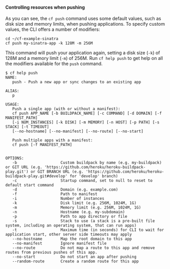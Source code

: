 #### Controlling resources when pushing

As you can see, the `cf push` command uses some default values, such as  disk size and memory limits, when pushing applications. To specify custom values, the CLI offers a number of modifiers:

```exec
cd ~/cf-example-sinatra
cf push my-sinatra-app -k 128M -m 256M
```

This command will push your application again, setting a disk size (`-k`) of 128M and a memory limit (`-m`) of 256M. Run `cf help push` to get help on all the modifiers available for the `push` command.

```
$ cf help push
NAME:
   push - Push a new app or sync changes to an existing app

ALIAS:
   p

USAGE:
   Push a single app (with or without a manifest):
   cf push APP_NAME [-b BUILDPACK_NAME] [-c COMMAND] [-d DOMAIN] [-f MANIFEST_PATH]
   [-i NUM_INSTANCES] [-k DISK] [-m MEMORY] [-n HOST] [-p PATH] [-s STACK] [-t TIMEOUT]
   [--no-hostname] [--no-manifest] [--no-route] [--no-start]

   Push multiple apps with a manifest:
   cf push [-f MANIFEST_PATH]


OPTIONS:
   -b                   Custom buildpack by name (e.g. my-buildpack) or GIT URL (e.g. 'https://github.com/heroku/heroku-buildpack-play.git') or GIT BRANCH URL (e.g. 'https://github.com/heroku/heroku-buildpack-play.git#develop' for 'develop' branch)
   -c                   Startup command, set to null to reset to default start command
   -d                   Domain (e.g. example.com)
   -f                   Path to manifest
   -i                   Number of instances
   -k                   Disk limit (e.g. 256M, 1024M, 1G)
   -m                   Memory limit (e.g. 256M, 1024M, 1G)
   -n                   Hostname (e.g. my-subdomain)
   -p                   Path to app directory or file
   -s                   Stack to use (a stack is a pre-built file system, including an operating system, that can run apps)
   -t                   Maximum time (in seconds) for CLI to wait for application start, other server side timeouts may apply
   --no-hostname        Map the root domain to this app
   --no-manifest        Ignore manifest file
   --no-route           Do not map a route to this app and remove routes from previous pushes of this app.
   --no-start           Do not start an app after pushing
   --random-route       Create a random route for this app
```
